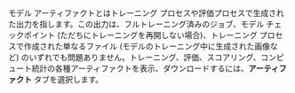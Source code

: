 モデル アーティファクトとはトレーニング プロセスや評価プロセスで生成された出力を指します。この出力は、フルトレーニング済みのジョブ、モデル チェックポイント (ただちにトレーニングを再開しない場合)、トレーニング プロセスで作成された単なるファイル (モデルのトレーニング中に生成された画像など) のいずれでも問題ありません。トレーニング、評価、スコアリング、コンピュート統計の各種アーティファクトを表示、ダウンロードするには、**アーティファクト** タブを選択します。

